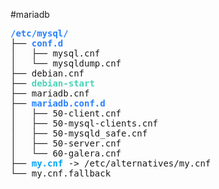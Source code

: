 #mariadb
<pre><font color="#277FFF"><b>/etc/mysql/</b></font>
├── <font color="#277FFF"><b>conf.d</b></font>
│   ├── mysql.cnf
│   └── mysqldump.cnf
├── debian.cnf
├── <font color="#47D4B9"><b>debian-start</b></font>
├── mariadb.cnf
├── <font color="#277FFF"><b>mariadb.conf.d</b></font>
│   ├── 50-client.cnf
│   ├── 50-mysql-clients.cnf
│   ├── 50-mysqld_safe.cnf
│   ├── 50-server.cnf
│   └── 60-galera.cnf
├── <font color="#05A1F7"><b>my.cnf</b></font> -&gt; /etc/alternatives/my.cnf
└── my.cnf.fallback
</pre>
